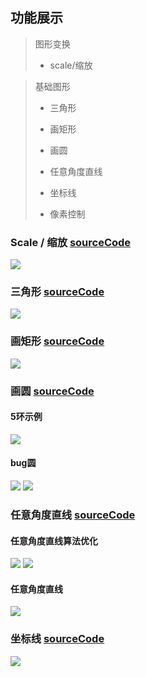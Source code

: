 ## 功能展示

> 图形变换
>
> - scale/缩放

> 基础图形
>
> - 三角形
>
> - 画矩形
>
> - 画圆
>
> - 任意角度直线
>
> - 坐标线
>
> - 像素控制



### Scale / 缩放 [sourceCode](../test/affineTransform/test_scale.cpp)

![](images/test_pic/test_scale.png)



### 三角形 [sourceCode](../test/coordinate_line/test_triangle.cpp)

![](images/test_pic/tugui_triangle.png)


### 画矩形 [sourceCode](../test/rectangle/test_rectangle.cpp)

![](images/test_pic/test_rectangle.png)



### 画圆 [sourceCode](../test/circle/test_circle.cpp)

#### 5环示例

![](images/test_pic/test_circle.png)

#### bug圆

![](images/test_pic/test_circle_fail.png)
![](images/test_pic/test_circle_fail2.png)

### 任意角度直线 [sourceCode](../test/straight_line/test_straight_line.cpp)

#### 任意角度直线算法优化 

![](images/test_pic/straight_line_optimize2.png)
![](images/test_pic/straight_line_optimize1.png)

#### 任意角度直线

![](images/test_pic/straight_line.png)


### 坐标线 [sourceCode](../test/coordinate_line/test_coordinate_line.cpp)

![](images/test_pic/coordinate_line.png)
